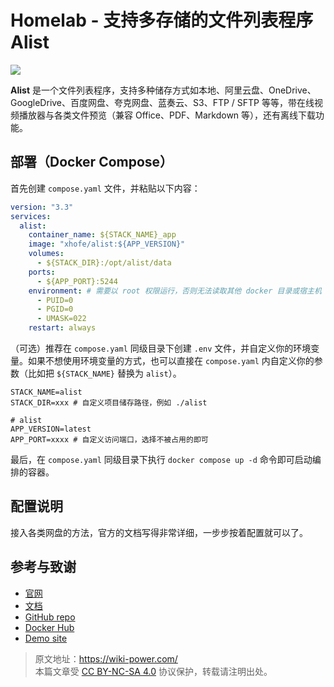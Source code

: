 # Homelab - 支持多存储的文件列表程序 Alist

![](https://wiki-media-1253965369.cos.ap-guangzhou.myqcloud.com/img/202304141808001.png)

**Alist** 是一个文件列表程序，支持多种储存方式如本地、阿里云盘、OneDrive、GoogleDrive、百度网盘、夸克网盘、蓝奏云、S3、FTP / SFTP 等等，带在线视频播放器与各类文件预览（兼容 Office、PDF、Markdown 等），还有离线下载功能。

## 部署（Docker Compose）

首先创建 `compose.yaml` 文件，并粘贴以下内容：

```yaml title="compose.yaml"
version: "3.3"
services:
  alist:
    container_name: ${STACK_NAME}_app
    image: "xhofe/alist:${APP_VERSION}"
    volumes:
      - ${STACK_DIR}:/opt/alist/data
    ports:
      - ${APP_PORT}:5244
    environment: # 需要以 root 权限运行，否则无法读取其他 docker 目录或宿主机 root 目录
      - PUID=0
      - PGID=0
      - UMASK=022
    restart: always
```

（可选）推荐在 `compose.yaml` 同级目录下创建 `.env` 文件，并自定义你的环境变量。如果不想使用环境变量的方式，也可以直接在 `compose.yaml` 内自定义你的参数（比如把 `${STACK_NAME}` 替换为 `alist`）。

```dotenv title=".env"
STACK_NAME=alist
STACK_DIR=xxx # 自定义项目储存路径，例如 ./alist

# alist
APP_VERSION=latest
APP_PORT=xxxx # 自定义访问端口，选择不被占用的即可
```

最后，在 `compose.yaml` 同级目录下执行 `docker compose up -d` 命令即可启动编排的容器。

## 配置说明

接入各类网盘的方法，官方的文档写得非常详细，一步步按着配置就可以了。

## 参考与致谢

- [官网](https://alist.nn.ci/)
- [文档](https://alist.nn.ci/guide/install/docker.html#release-version)
- [GitHub repo](https://github.com/alist-org/alist)
- [Docker Hub](https://hub.docker.com/r/xhofe/alist)
- [Demo site](https://al.nn.ci/)

> 原文地址：<https://wiki-power.com/>  
> 本篇文章受 [CC BY-NC-SA 4.0](https://creativecommons.org/licenses/by/4.0/deed.zh) 协议保护，转载请注明出处。
